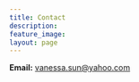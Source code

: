 ```yaml
---
title: Contact
description: 
feature_image: 
layout: page
---
```


**Email:** vanessa.sun@yahoo.com
